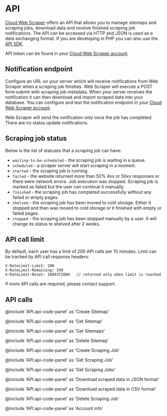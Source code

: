 # API

[Cloud Web Scraper][cloud] offers an API that allows you to manage sitemaps and scraping jobs, download data and receive
finished scraping job notifications. The API can be accessed via HTTP and JSON is used as a data exchanging format. If 
you are developing in PHP you can also use the [API SDK][sdk].

API token can be found in your [Cloud Web Scraper account][api-page].

## Notification endpoint

Configure an URL on your server which will receive notifications from Web Scraper when a scraping job finishes. Web 
Scraper will execute a POST form submit with scraping job metadata. When your server receives the notification it can 
then download and import scraped data into your database. You can configure and test the notification endpoint in your 
[Cloud Web Scraper account][api-page].

Web Scraper will send the notification only once the job has completed. There are no status update notifications.

## Scraping job status

Below is the list of statuses that a scraping job can have: 

* `waiting-to-be-scheduled` - the scraping job is waiting in a queue.
* `scheduled` - a scraper server will start scraping in a moment.
* `started` - the scraping job is running.
* `failed` - the website returned more than 50% 4xx or 50xx responses or there were network errors. Job execution was 
stopped. Scraping job is marked as failed but the user can continue it manually.
* `finished` - the scraping job has completed successfully without any failed or empty pages.
* `shelved` - the scraping job has been moved to cold storage. Either it stopped and then was moved to cold storage or 
it finished with empty or failed pages.
* `stopped` - the scraping job has been stopped manually by a user. It will change its status to shelved after 2 weeks.

## API call limit

By default, each user has a limit of 200 API calls per 10 minutes. Limit can be tracked by API call response headers:

```
X-RateLimit-Limit: 200
X-RateLimit-Remaining: 199
X-RateLimit-Reset: 1609372800   // returned only when limit is reached
```

If more API calls are required, please contact support.

## API calls

@include 'API.api-code-panel' as 'Create Sitemap'

@include 'API.api-code-panel' as 'Get Sitemap'

@include 'API.api-code-panel' as 'Get Sitemaps'

@include 'API.api-code-panel' as 'Delete Sitemap'

@include 'API.api-code-panel' as 'Create Scraping Job'

@include 'API.api-code-panel' as 'Get Scraping Job'

@include 'API.api-code-panel' as 'Get Scraping Jobs'

@include 'API.api-code-panel' as 'Download scraped data in JSON format'

@include 'API.api-code-panel' as 'Download scraped data in CSV format'

@include 'API.api-code-panel' as 'Delete Scraping Job'

@include 'API.api-code-panel' as 'Account info'

[cloud]: https://www.webscraper.io/cloud-scraper
[sdk]: https://github.com/webscraperio/api-client-php
[api-page]: https://cloud.webscraper.io/api

